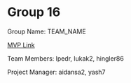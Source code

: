# Group 16
Group Name: TEAM_NAME

[MVP Link](http://cs196.cs.illinois.edu)

Team Members: lpedr, lukak2, hingler86

Project Manager: aidansa2, yash7
